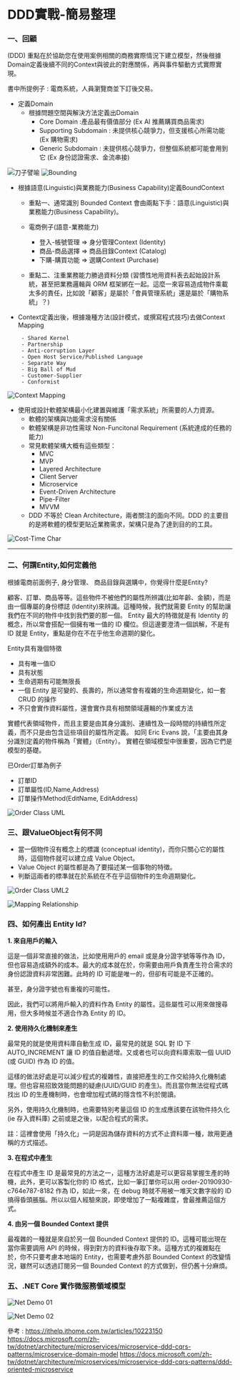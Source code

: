 # DDD實戰-簡易整理

### 一、回顧

(DDD) 重點在於協助您在使用案例相關的商務實際情況下建立模型，然後根據Domain定義後續不同的Context與彼此的對應關係，再與事件驅動方式實際實現。

書中所提例子 : 電商系統，人員瀏覽商並下訂後交易。


- 定義Domain
     - 根據問題空間與解決方法定義出Domain
         - Core Domain :產品最有價值部分 (Ex AI 推薦購買商品需求)
         - Supporting Subdomain : 未提供核心競爭力，但支援核心所需功能 (Ex 購物需求)
         - Generic Subdomain : 未提供核心競爭力，但整個系統都可能會用到它 (Ex 身份認證需求、金流串接)

![刀子譬喻](images/01/02/001.png)
![Bounding](images/01/02/002.png)

 - 根據語意(Linguistic)與業務能力(Business Capability)定義BoundContext
     - 重點一、通常識別 Bounded Context 會由兩點下手：語意(Linguistic)與業務能力(Business Capability)。
     
     - 電商例子(語意-業務能力)
         - 登入-帳號管理 => 身分管理Context (Identity)
         - 商品-商品選擇 => 商品目錄Context (Catalog)
         - 下購-購買功能 => 選購Context (Purchase)
         
     - 重點二、注重業務能力勝過資料分類 (習慣性地用資料表去起始設計系統，甚至把業務邏輯與 ORM 框架綁在一起。這麼一來容易造成物件乘載太多的責任，比如說「顧客」是屬於「會員管理系統」還是屬於「購物系統」？)


 - Context定義出後，根據幾種方法(設計模式，或撰寫程式技巧)去做Context Mapping
          
        - Shared Kernel
        - Partnership
        - Anti-corruption Layer
        - Open Host Service/Published Language
        - Separate Way
        - Big Ball of Mud
        - Customer-Supplier
        - Conformist

![Context Mapping](images/01/02/003.png)


- 使用或設計軟體架構最小化建置與維護「需求系統」所需要的人力資源。
    - 軟體的架構與功能需求沒有關係
    - 軟體架構是非功性需球 Non-Funcitonal Requirement (系統達成的任務的能力)
    - 常見軟體架構大概有這些類型：
        - MVC
        - MVP
        - Layered Architecture
        - Client Server
        - Microservice
        - Event-Driven Architecture
        - Pipe-Filter
        - MVVM
     - DDD 不等於 Clean Architecture，兩者關注的面向不同。DDD 的主要目的是將軟體的模型更貼近業務需求，架構只是為了達到目的的工具。


![Cost-Time Char](images/01/02/004.png)

 --- 

  ###  二、何謂Entity,如何定義他
 

  根據電商前面例子, 身分管理、 商品目錄與選購中，你覺得什麼是Entity?
  
  顧客、訂單、商品等等。這些物件不被他們的屬性所辨識(比如年齡、金額)，而是由一個專屬的身份標誌 (Identity)來辨識。這種時候，我們就需要 Entity 的幫助讓我們在不同的物件中找到我們要的那一個。  Entity 最大的特徵就是有 Identity 的概念，所以常會搭配一個擁有唯一值的 ID 欄位。但這邊要澄清一個誤解，不是有 ID 就是 Entity，重點是你在不在乎他生命週期的變化。
  
  Entity具有幾個特徵
  - 具有唯一值ID
  - 具有狀態
  - 生命週期有可能無限長
  - 一個 Entity 是可變的、長壽的，所以通常會有複雜的生命週期變化，如一套 CRUD 的操作
  - 不只會實作資料屬性，還會實作具有相關領域邏輯的作業或方法


  實體代表領域物件，而且主要是由其身分識別、連續性及一段時間的持續性所定義，而不只是由包含這些項目的屬性所定義。 如同 Eric Evans 說，「主要由其身分識別定義的物件稱為「實體」（Entity）。 實體在領域模型中很重要，因為它們是模型的基礎。 
  
已Order訂單為例子
 - 訂單ID
 - 訂單屬性(ID,Name,Address)
 - 訂單操作Method(EditName, EditAddress)

![Order Class UML](images/01/02/005.png)

###  三、跟ValueObject有何不同
 
 - 當一個物件沒有概念上的標識 (conceptual identity)，而你只關心它的屬性時，這個物件就可以建立成 Value Object。
 - Value Object 的屬性都是為了要描述某一個事物的特徵。
 - 判斷這兩者的標準就在於系統在不在乎這個物件的生命週期變化。

![Order Class UML2](images/01/02/006.png)

![Mapping Relationship](images/01/02/007.png)

 ###  四、如何產出 Entity Id?



**1. 來自用戶的輸入**

這是一個非常直接的做法，比如使用用戶的 email 或是身分證字號等等作為 ID，但也容易造成額外的成本。最大的成本就在於，你需要由用戶負責產生符合需求的身份認證資料非常困難。此時的 ID 可能是唯一的，但卻有可能是不正確的。

甚至，身分證字號也有重複的可能性。

因此，我們可以將用戶輸入的資料作為 Entity 的屬性。這些屬性可以用來做搜尋用，但大多時候並不適合作為 Entity 的 ID。

**2. 使用持久化機制來產生**

最常見的就是使用資料庫自動生成 ID，最常見的就是 SQL 對 ID 下 AUTO_INCREMENT 讓 ID 的值自動遞增。又或者也可以向資料庫索取一個 UUID (或 GUID) 作為 ID 的值。

這樣的做法好處是可以減少程式的複雜性，直接把產生的工作交給持久化機制處理。但也容易招致效能問題的疑慮(UUID/GUID 的產生)。而且當你無法從程式碼找出 ID 的生產機制時，也會增加程式碼的隱含性不利於閱讀。

另外，使用持久化機制時，也需要特別考量這個 ID 的生成應該要在該物件持久化 (ie 存入資料庫) 之前或是之後，以配合程式的需求。

註：這裡會使用「持久化」一詞是因為儲存資料的方式不止資料庫一種，故用更通稱的方式描述。

**3. 在程式中產生**

在程式中產生 ID 是最常見的方法之一，這種方法好處是可以更容易掌握生產的時機，此外，更可以客製化你的 ID 格式，比如一筆訂單你可以用 order-20190930-c764e787-8182 作為 ID，如此一來，在 debug 時就不用被一堆天文數字般的 ID 搞得昏頭脹腦。所以以個人經驗來說，即使增加了一點複雜度，會最推薦這個方式。

**4. 由另一個 Bounded Context 提供**

最複雜的一種就是來自於另一個 Bounded Context 提供的 ID。這種可能出現在當你需要調用 API 的時候，得到對方的資料後存取下來。這種方式的複雜點在於，你不只要考慮本地端的 Entity，也需要考慮外部 Bounded Context 的改變情況，雖然可以透過訂閱另一個 Bounded Context 的方式做到，但仍舊十分麻煩。


### 五、.NET Core 實作微服務領域模型

![Net Demo 01](images/01/02/008.png)

![Net Demo 02](images/01/02/009.png)

參考 : 
https://ithelp.ithome.com.tw/articles/10223150
https://docs.microsoft.com/zh-tw/dotnet/architecture/microservices/microservice-ddd-cqrs-patterns/microservice-domain-model
https://docs.microsoft.com/zh-tw/dotnet/architecture/microservices/microservice-ddd-cqrs-patterns/ddd-oriented-microservice

